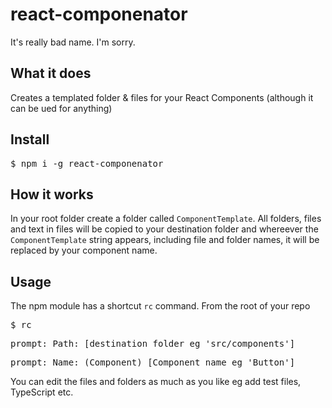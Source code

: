 # react-componenator

It's really bad name. I'm sorry.

## What it does

Creates a templated folder & files for your React Components (although it can be ued for anything)

## Install

<pre>$ npm i -g react-componenator</pre>

## How it works

In your root folder create a folder called `ComponentTemplate`.
All folders, files and text in files will be copied to your destination folder and whereever the `ComponentTemplate` string appears, including file and folder names, it will be replaced by your component name.

## Usage

The npm module has a shortcut `rc` command.
From the root of your repo

<pre>$ rc</pre>
<pre>prompt: Path: [destination folder eg 'src/components']</pre>
<pre>prompt: Name: (Component) [Component name eg 'Button']</pre>

You can edit the files and folders as much as you like eg add test files, TypeScript etc.
